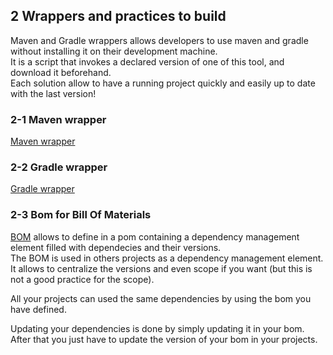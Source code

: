## 2 Wrappers and practices to build
Maven and Gradle wrappers allows developers to use maven and gradle without installing it on their development machine.  
It is a script that invokes a declared version of one of this tool, and download it beforehand.  
Each solution allow to have a running project quickly and easily up to date with the last version!

### 2-1 Maven wrapper
[Maven wrapper](https://github.com/takari/maven-wrapper)

### 2-2 Gradle wrapper
[Gradle wrapper](https://docs.gradle.org/current/userguide/gradle_wrapper.html)

### 2-3 Bom for Bill Of Materials
[BOM](https://maven.apache.org/guides/introduction/introduction-to-dependency-mechanism.html#bill-of-materials-bom-poms)
allows to define in a pom containing a dependency management element filled with dependecies and their versions.  
The BOM is used in others projects as a dependency management element.  
It allows to centralize the versions and even scope if you want (but this is not a good practice for the scope).

All your projects can used the same dependencies by using the bom you have defined.

Updating your dependencies is done by simply updating it in your bom.  
After that you just have to update the version of your bom in your projects.